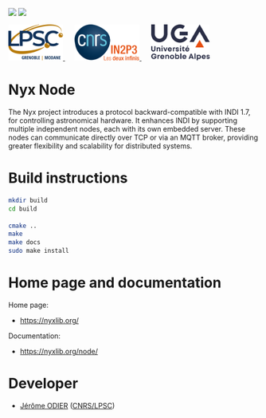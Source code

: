 [![][Build Status img]][Build Status]
[![][License img]][License]

<a href="http://lpsc.in2p3.fr/" target="_blank">
	<img src="./images/logo_lpsc.svg" alt="LPSC" height="72" />
</a>
&nbsp;&nbsp;&nbsp;&nbsp;
<a href="http://www.in2p3.fr/" target="_blank">
	<img src="./images/logo_in2p3.svg" alt="IN2P3" height="72" />
</a>
&nbsp;&nbsp;&nbsp;&nbsp;
<a href="http://www.univ-grenoble-alpes.fr/" target="_blank">
	<img src="./images/logo_uga.svg" alt="UGA" height="72" />
</a>

# Nyx Node

The Nyx project introduces a protocol backward-compatible with INDI 1.7, for controlling astronomical hardware. It
enhances INDI by supporting multiple independent nodes, each with its own embedded server. These nodes can  communicate
directly over TCP or via an MQTT broker, providing greater flexibility and scalability for distributed systems.

# Build instructions

```bash
mkdir build
cd build

cmake ..
make
make docs
sudo make install
```

# Home page and documentation

Home page:
* https://nyxlib.org/

Documentation:
* https://nyxlib.org/node/

Developer
=========

* [Jérôme ODIER](https://annuaire.in2p3.fr/4121-4467/jerome-odier) ([CNRS/LPSC](http://lpsc.in2p3.fr/))

[Build Status]:https://gitlab.in2p3.fr/lpsc-kid/nyx-node/-/commits/main
[Build Status img]:https://gitlab.in2p3.fr/lpsc-kid/nyx-node/badges/main/pipeline.svg

[License]:https://www.gnu.org/licenses/lgpl-3.0.txt
[License img]:https://img.shields.io/badge/license-LGPL_3.0_or_later-blue.svg
